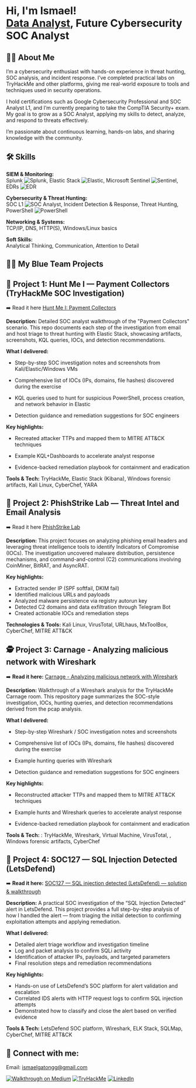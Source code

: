 <h1>Hi, I'm Ismael! <br/><a href="(https://github.com/ismaelggm1/ismaelggm)">Data Analyst</a>,   Future Cybersecurity SOC Analyst</h1>

## 👨‍💻 About Me
I’m a cybersecurity enthusiast with hands-on experience in threat hunting, SOC analysis, and incident response. I’ve completed practical labs on TryHackMe and other platforms, giving me real-world exposure to tools and techniques used in security operations.

I hold certifications such as Google Cybersecurity Professional and SOC Analyst L1, and I’m currently preparing to take the CompTIA Security+ exam. My goal is to grow as a SOC Analyst, applying my skills to detect, analyze, and respond to threats effectively.

I’m passionate about continuous learning, hands-on labs, and sharing knowledge with the community.
## 🛠️ Skills

**SIEM & Monitoring:**  
Splunk ![Splunk](https://img.shields.io/badge/Splunk-Expert-blue), Elastic Stack ![Elastic](https://img.shields.io/badge/Elastic-Intermediate-orange), Microsoft Sentinel ![Sentinel](https://img.shields.io/badge/Sentinel-Intermediate-red), EDRs ![EDR](https://img.shields.io/badge/EDR-Familiar-green)

**Cybersecurity & Threat Hunting:**  
SOC L1 ![SOC Analyst](https://img.shields.io/badge/SOC-L1-blueviolet), Incident Detection & Response, Threat Hunting, PowerShell ![PowerShell](https://img.shields.io/badge/PowerShell-Familiar-blue)

**Networking & Systems:**  
TCP/IP, DNS, HTTP(S), Windows/Linux basics

**Soft Skills:**  
Analytical Thinking, Communication, Attention to Detail


<h2>👨‍💻 My Blue Team Projects </h2>

## 🧩 Project 1: Hunt Me I — Payment Collectors (TryHackMe SOC Investigation)

➡️ Read it here [Hunt Me I: Payment Collectors](https://medium.com/@ismaelggm/hunt-me-i-payment-collectors-walkthrough-2e2a06650ce6) 
  
**Description:** Detailed SOC analyst walkthrough of the "Payment Collectors" scenario. This repo documents each step of the investigation from email and host triage to threat hunting with Elastic Stack, showcasing artifacts, screenshots, KQL queries, IOCs, and detection recommendations.

**What I delivered:**
- Step-by-step SOC investigation notes and screenshots from Kali/Elastic/Windows VMs
  
- Comprehensive list of IOCs (IPs, domains, file hashes) discovered during the exercise
  
- KQL queries used to hunt for suspicious PowerShell, process creation, and network behavior in Elastic
  
- Detection guidance and remediation suggestions for SOC engineers

**Key highlights:**
- Recreated attacker TTPs and mapped them to MITRE ATT&CK techniques
  
- Example KQL+Dashboards to accelerate analyst response
  
- Evidence-backed remediation playbook for containment and eradication

**Tools & Tech:** TryHackMe, Elastic Stack (Kibana), Windows forensic artifacts, Kali Linux, CyberChef, YARA

## 🧠 Project 2: PhishStrike Lab — Threat Intel and Email Analysis

➡️ Read it here [PhishStrike Lab](https://medium.com/@ismaelggm/phishstrike-lab-7a6ae090474c)  

**Description:** This project focuses on analyzing phishing email headers and leveraging threat intelligence tools to identify Indicators of Compromise (IOCs). The investigation uncovered malware distribution, persistence mechanisms, and command-and-control (C2) communications involving CoinMiner, BitRAT, and AsyncRAT.

**Key highlights:**
- Extracted sender IP (SPF softfail, DKIM fail)
- Identified malicious URLs and payloads
- Analyzed malware persistence via registry autorun key
- Detected C2 domains and data exfiltration through Telegram Bot
- Created actionable IOCs and remediation steps

**Technologies & Tools:** Kali Linux, VirusTotal, URLhaus, MxToolBox, CyberChef, MITRE ATT&CK

## 🕵️ Project 3: Carnage - Analyzing malicious network with Wireshark

➡️ **Read it here:** [Carnage - Analyzing malicious network with Wireshark](https://medium.com/@ismaelggm/carnage-0564a12735c7)

**Description:** Walkthrough of a Wireshark analysis for the TryHackMe Carnage room. This repository page summarizes the SOC-style investigation, IOCs, hunting queries, and detection recommendations derived from the pcap analysis.

**What I delivered:**

- Step-by-step Wireshark / SOC investigation notes and screenshots
  
- Comprehensive list of IOCs (IPs, domains, file hashes) discovered during the exercise
  
- Example hunting queries with Wireshark
  
- Detection guidance and remediation suggestions for SOC engineers

**Key highlights:**

- Reconstructed attacker TTPs and mapped them to MITRE ATT&CK techniques
  
- Example hunts and Wireshark queries to accelerate analyst response
  
- Evidence-backed remediation playbook for containment and eradication


**Tools & Tech:** : TryHackMe, Wireshark, Virtual Machine, VirusTotal, , Windows forensic artifacts, CyberChef


## 🐾 Project 4: SOC127 — SQL Injection Detected (LetsDefend)

➡️ **Read it here:** [SOC127 — SQL injection detected (LetsDefend) — solution & walkthrough](https://medium.com/@ismaelggm/soc127-sql-injection-detected-letsdefend-solution-d37f7eed52e9)

**Description:** A practical SOC investigation of the “SQL Injection Detected” alert in LetsDefend. This project provides a full step-by-step analysis of how I handled the alert — from triaging the initial detection to confirming exploitation attempts and applying remediation.

**What I delivered:**
- Detailed alert triage workflow and investigation timeline  
- Log and packet analysis to confirm SQLi activity  
- Identification of attacker IPs, payloads, and targeted parameters  
- Final resolution steps and remediation recommendations  

**Key highlights:**
- Hands-on use of LetsDefend’s SOC platform for alert validation and escalation  
- Correlated IDS alerts with HTTP request logs to confirm SQL injection attempts  
- Demonstrated how to classify and close the alert based on verified evidence  

**Tools & Tech:** LetsDefend SOC platform, Wireshark, ELK Stack, SQLMap, CyberChef, MITRE ATT&CK  



<h2> 🤳 Connect with me:</h2>

Email: ismaelgatongg@gmail.com

[![Walkthrough on Medium](https://img.shields.io/badge/Walkthrough-Medium-12100E?logo=medium&logoColor=white)]((https://medium.com/@ismaelggm))
[![TryHackMe](https://img.shields.io/badge/TryHackMe-Profile-red?logo=tryhackme&logoColor=white)](https://tryhackme.com/p/ismaelggm)
[![LinkedIn](https://img.shields.io/badge/LinkedIn-Profile-blue?logo=linkedin&logoColor=white)](https://www.linkedin.com/in/ismael-gaton-32651a238/)

<!--
**joshmadakor1/joshmadakor1** is a ✨ _special_ ✨ repository because its `README.md` (this file) appears on your GitHub profile.

Here are some ideas to get you started:

- 🔭 I’m currently working on ...
- 🌱 I’m currently learning ...
- 👯 I’m looking to collaborate on ...
- 🤔 I’m looking for help with ...
- 💬 Ask me about ...
- 📫 How to reach me: ...
- 😄 Pronouns: ...
- ⚡ Fun fact: ...
-->
